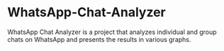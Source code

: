 # WhatsApp-Chat-Analyzer
WhatsApp Chat Analyzer is a project that analyzes individual and group chats on WhatsApp and presents the results in various graphs.
